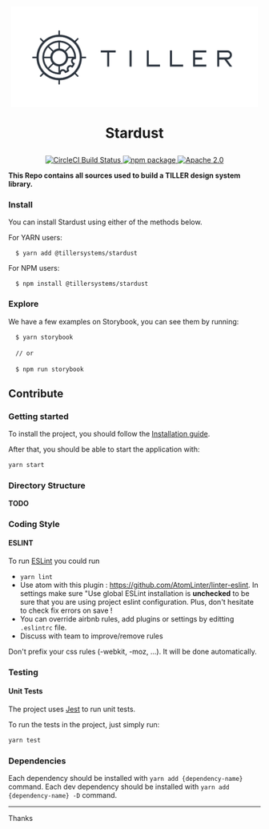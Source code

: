 <h1 align="center">
  <img height="200" src="./logo.png" />
  <p align="center">Stardust</p>
</h1>

<p align="center">
  <a href="https://circleci.com/gh/tillersystems/Stardust/tree/master">
    <img src="https://circleci.com/gh/tillersystems/Stardust/tree/master.svg?style=shield&circle-token=b0f5e2b1a128b053d85347edb4e13cbb412bff13" alt="CircleCI Build Status" />
  </a>
  <a href="https://www.npmjs.com/@@tillersystems/stardust">
    <img src="https://badge.fury.io/js/%40tillersystems%2Fstardust.svg" alt="npm package" />
  </a>
  <a href="https://www.apache.org/licenses/LICENSE-2.0">
    <img src="https://camo.githubusercontent.com/bc5460ce7fb9ca29bd44d8f6210e693228dfc33e/68747470733a2f2f696d672e736869656c64732e696f2f6372617465732f6c2f72757374632d73657269616c697a652e737667" alt="Apache 2.0">
 </a>
</p>

**This Repo contains all sources used to build a TILLER design system library.**

### Install

You can install Stardust using either of the methods below.

For YARN users:

```
  $ yarn add @tillersystems/stardust
```

For NPM users:

```
  $ npm install @tillersystems/stardust
```

### Explore

We have a few examples on Storybook, you can see them by running:

```
  $ yarn storybook

  // or

  $ npm run storybook
```

## Contribute

### Getting started

To install the project, you should follow the [Installation guide](https://github.com/tillersystems/Stardust/wiki/Installation-Guide).

After that, you should be able to start the application with:

```bash
yarn start
```

### Directory Structure

**TODO**

### Coding Style

#### ESLINT

To run [ESLint](http://eslint.org/) you could run

- `yarn lint`
- Use atom with this plugin : https://github.com/AtomLinter/linter-eslint. In settings make sure "Use global ESLint installation is **unchecked** to be sure that you are using project eslint configuration. Plus, don't hesitate to check fix errors on save !
- You can override airbnb rules, add plugins or settings by editting `.eslintrc` file.
- Discuss with team to improve/remove rules

Don't prefix your css rules (-webkit, -moz, ...). It will be done automatically.

### Testing

#### Unit Tests

The project uses [Jest](https://facebook.github.io/jest/) to run unit tests.

To run the tests in the project, just simply run:
```bash
yarn test
```

### Dependencies
Each dependency should be installed with `yarn add {dependency-name}` command.
Each dev dependency should be installed with `yarn add {dependency-name} -D` command.

---

Thanks
